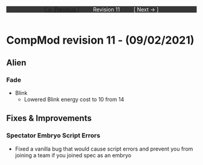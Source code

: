 <div style="width:100%;background-color:#373737;color:#FFFFFF;text-align:center">
<div style="display:inline-block;float:left;padding-left:20%">
<a href="revision10">
[ <- Previous ]
</a>
</div>
<div style="display:inline-block;">
Revision 11
</div>
<div style="display:inline-block;float:right;padding-right:20%">
[ Next -> ]
</div>
</div>

<br />

# CompMod revision 11 - (09/02/2021)
## Alien

### Fade
* Blink
  * Lowered Blink energy cost to 10 from 14

## Fixes & Improvements

### Spectator Embryo Script Errors
* Fixed a vanilla bug that would cause script errors and prevent you from joining a team if you joined spec as an embryo

<br/>


